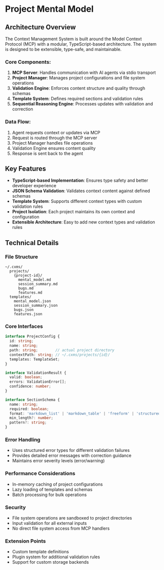 # Project Mental Model

## Architecture Overview

The Context Management System is built around the Model Context Protocol (MCP) with a modular, TypeScript-based architecture. The system is designed to be extensible, type-safe, and maintainable.

### Core Components:
1. **MCP Server**: Handles communication with AI agents via stdio transport
2. **Project Manager**: Manages project configurations and file system operations
3. **Validation Engine**: Enforces content structure and quality through schemas
4. **Template System**: Defines required sections and validation rules
5. **Sequential Reasoning Engine**: Processes updates with validation and correction

### Data Flow:
1. Agent requests context or updates via MCP
2. Request is routed through the MCP server
3. Project Manager handles file operations
4. Validation Engine ensures content quality
5. Response is sent back to the agent

## Key Features

- **TypeScript-based Implementation**: Ensures type safety and better developer experience
- **JSON Schema Validation**: Validates context content against defined schemas
- **Template System**: Supports different context types with custom validation rules
- **Project Isolation**: Each project maintains its own context and configuration
- **Extensible Architecture**: Easy to add new context types and validation rules

## Technical Details

### File Structure
```
~/.cxms/
  projects/
    {project-id}/
      mental_model.md
      session_summary.md
      bugs.md
      features.md
  templates/
    mental_model.json
    session_summary.json
    bugs.json
    features.json
```

### Core Interfaces
```typescript
interface ProjectConfig {
  id: string;
  name: string;
  path: string;        // actual project directory
  contextPath: string; // ~/.cxms/projects/{id}/
  templates: TemplateSet;
}

interface ValidationResult {
  valid: boolean;
  errors: ValidationError[];
  confidence: number;
}

interface SectionSchema {
  name: string;
  required: boolean;
  format: 'markdown_list' | 'markdown_table' | 'freeform' | 'structured';
  min_length?: number;
  pattern?: string;
}
```

### Error Handling
- Uses structured error types for different validation failures
- Provides detailed error messages with correction guidance
- Maintains error severity levels (error/warning)

### Performance Considerations
- In-memory caching of project configurations
- Lazy loading of templates and schemas
- Batch processing for bulk operations

### Security
- File system operations are sandboxed to project directories
- Input validation for all external inputs
- No direct file system access from MCP handlers

### Extension Points
- Custom template definitions
- Plugin system for additional validation rules
- Support for custom storage backends
